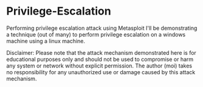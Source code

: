 # Privilege-Escalation
Performing privilege escalation attack using Metasploit
I'll be demonstrating a technique (out of many) to perform privilege escalation on a windows machine using a linux machine.

Disclaimer: Please note that the attack mechanism demonstrated here is for educational purposes only and should not be used to compromise or harm any system or network without explicit permission. The author (moi) takes no responsibility for any unauthorized use or damage caused by this attack mechanism.
